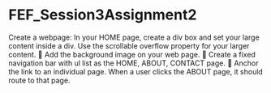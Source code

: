 # FEF_Session3Assignment2
Create a webpage:   In your HOME page, create a div box and set your large content inside a div. Use the scrollable overflow property for your larger content.  Add the background image on your web page.  Create a fixed navigation bar with ul list as the HOME, ABOUT, CONTACT page.  Anchor the link to an individual page. When a user clicks the ABOUT page, it should route to that page.
